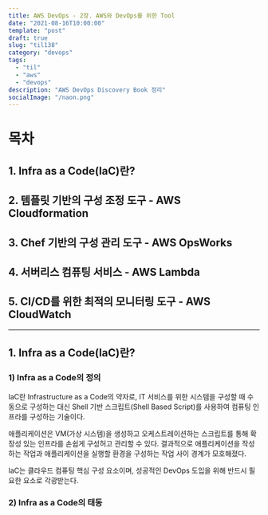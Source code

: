 ```yaml
---
title: AWS DevOps - 2장. AWS와 DevOps를 위한 Tool
date: "2021-08-16T10:00:00"
template: "post"
draft: true
slug: "til138"
category: "devops"
tags:
  - "til"
  - "aws"
  - "devops"
description: "AWS DevOps Discovery Book 정리"
socialImage: "/naon.png"
---
```


# 목차
## 1. Infra as a Code(IaC)란?
## 2. 템플릿 기반의 구성 조정 도구 - AWS Cloudformation
## 3. Chef 기반의 구성 관리 도구 - AWS OpsWorks
## 4. 서버리스 컴퓨팅 서비스 - AWS Lambda
## 5. CI/CD를 위한 최적의 모니터링 도구 - AWS CloudWatch

---

## 1. Infra as a Code(IaC)란?
### 1) Infra as a Code의 정의
IaC란 Infrastructure as a Code의 약자로, IT 서비스를 위한 시스템을 구성할 때 수동으로 구성하는 대신 Shell 기반 스크립트(Shell Based Script)를 사용하여 컴퓨팅 인프라를 구성하는 기술이다.

애플리케이션은 VM(가상 시스템)을 생성하고 오케스트레이션하는 스크립트를 통해 확장성 있는 인프라를 손쉽게 구성허고 관리할 수 있다. 결과적으로 애플리케이션을 작성하는 작업과 애플리케이션을 실행할 환경을 구성하는 작업 사이 경계가 모호해졌다.

IaC는 클라우드 컴퓨팅 핵심 구성 요소이며, 성공적인 DevOps 도입을 위해 반드시 필요한 요소로 각광받는다.

### 2) Infra as a Code의 태동
